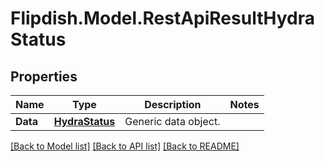 # Flipdish.Model.RestApiResultHydraStatus
## Properties

Name | Type | Description | Notes
------------ | ------------- | ------------- | -------------
**Data** | [**HydraStatus**](HydraStatus.md) | Generic data object. | 

[[Back to Model list]](../README.md#documentation-for-models) [[Back to API list]](../README.md#documentation-for-api-endpoints) [[Back to README]](../README.md)


